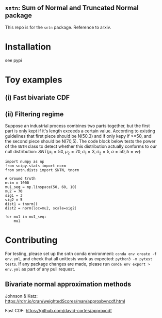 ## `sntn`: Sum of Normal and Truncated Normal package

This repo is for the `sntn` package. Reference to arxiv.

# Installation

see pypi

# Toy examples

## (i) Fast bivariate CDF

## (ii) Filtering regime

Suppose an industrial process combines two parts together, but the first part is only kept if it's length exceeds a certain value. According to existing guidelines that first piece should be N(50,3) and if only kepy if >=50, and the second piece should be N(70,5). The code block below tests the power of the `SNTN` class to detect whether this distribution actually conforms to our null distribution: $SNT(\mu_1=50,\mu_2=70,\sigma_1=3,\sigma_2=5,a=50,b=\infty)$:

```
import numpy as np
from scipy.stats import norm
from sntn.dists import SNTN, tnorm

# Ground truth
nsim = 1000
mu1_seq = np.linspace(50, 60, 10)
mu2 = 70
sig1 = 3
sig2 = 5
dist1 = tnorm()
dist2 = norm(loc=mu2, scale=sig2)

for mu1 in mu1_seq:
    mu1
```

# Contributing

For testing, please set up the sntn conda environment: `conda env create -f env.yml`, and check that all unittests work as expected: `python3 -m pytest tests`. If any package changes are made, please run `conda env export > env.yml` as part of any pull request. 

## Bivariate normal approximation methods

Johnson & Katz:
https://rdrr.io/cran/weightedScores/man/approxbvncdf.html

Fast CDF:
https://github.com/david-cortes/approxcdf


